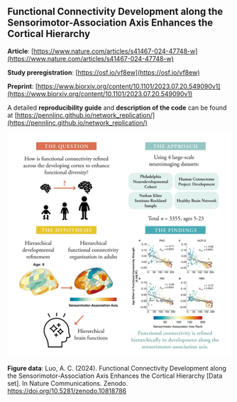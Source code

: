 

## Functional Connectivity Development along the Sensorimotor-Association Axis Enhances the Cortical Hierarchy  
**Article**: [https://www.nature.com/articles/s41467-024-47748-w](https://www.nature.com/articles/s41467-024-47748-w)

**Study preregistration**: [https://osf.io/vf8ew](https://osf.io/vf8ew)

**Preprint**: [https://www.biorxiv.org/content/10.1101/2023.07.20.549090v1](https://www.biorxiv.org/content/10.1101/2023.07.20.549090v1)


A detailed **reproducibility guide** and **description of the code** can be found 
at 
[https://pennlinc.github.io/network_replication/](https://pennlinc.github.io/network_replication/)

![](./results/graphical_abstract.gif) 


**Figure data**: Luo, A. C. (2024). Functional Connectivity Development along the Sensorimotor-Association Axis Enhances the Cortical Hierarchy [Data set]. In Nature Communications. Zenodo. https://doi.org/10.5281/zenodo.10818786

